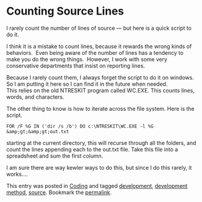 #  Counting Source Lines

I rarely count the number of lines of source — but here is a quick script to do it. 

I think it is a mistake to count lines, because it rewards the wrong kinds of behaviors.  Even being aware of the number of lines has a tendency to make you do the wrong things.  However, I work with some very conservative departments that insist on reporting lines.  

Because I rarely count them, I always forget the script to do it on windows. So I am putting it here so I can find it in the future when needed.  
This relies on the old NTRESKIT program called WC.EXE. This counts lines, words, and characters.  

The other thing to know is how to iterate across the file system. Here is the script.

```
FOR /F %G IN ('dir /s /b') DO c:\NTRESKIT\WC.EXE -l %G &amp;gt;&amp;gt;out.txt

```


starting at the current directory, this will recurse through all the folders, and count the lines appending each to the out.txt file. Take this file into a spreadsheet and sum the first column.  

I am sure there are way kewler ways to do this, but since I do this rarely, it works….

This entry was posted in [Coding](https://agiletribe.purplehillsbooks.com/category/coding/) and tagged [development](https://agiletribe.purplehillsbooks.com/tag/development/), [development method](https://agiletribe.purplehillsbooks.com/tag/development-method/), [source](https://agiletribe.purplehillsbooks.com/tag/source/). Bookmark the [permalink](https://agiletribe.purplehillsbooks.com/2016/02/22/counting-source-lines/ "Permalink to Counting Source Lines").